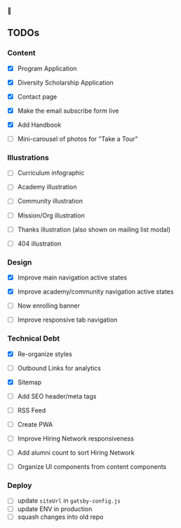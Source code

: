 💫

## TODOs

### Content

- [x] Program Application
- [x] Diversity Scholarship Application
- [x] Contact page
- [x] Make the email subscribe form live
- [x] Add Handbook

- [ ] Mini-carousel of photos for "Take a Tour"

### Illustrations

- [ ] Curriculum infographic
- [ ] Academy illustration
- [ ] Community illustration
- [ ] Mission/Org illustration

- [ ] Thanks illustration (also shown on mailing list modal)
- [ ] 404 illustration

### Design

- [x] Improve main navigation active states
- [x] Improve academy/community navigation active states
- [ ] Now enrolling banner

- [ ] Improve responsive tab navigation

### Technical Debt

- [x] Re-organize styles
- [ ] Outbound Links for analytics
- [x] Sitemap
- [ ] Add SEO header/meta tags
- [ ] RSS Feed
- [ ] Create PWA

- [ ] Improve Hiring Network responsiveness
- [ ] Add alumni count to sort Hiring Network
- [ ] Organize UI components from content components

### Deploy

- [ ] update `siteUrl` in `gatsby-config.js`
- [ ] update ENV in production
- [ ] squash changes into old repo
